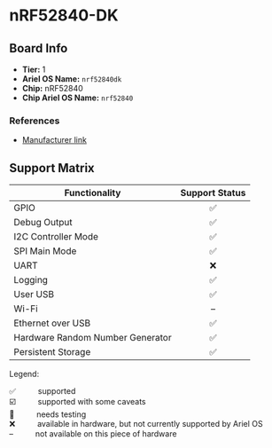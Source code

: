 # nRF52840-DK

## Board Info

- **Tier:** 1
- **Ariel OS Name:** `nrf52840dk`
- **Chip:** nRF52840
- **Chip Ariel OS Name:** `nrf52840`

### References

- [Manufacturer link](https://web.archive.org/web/20250112154748/https://www.nordicsemi.com/Products/Development-hardware/nrf52840-dk)

## Support Matrix

|Functionality|Support Status|
|---|:---:|
|GPIO|<span title="supported">✅</span>|
|Debug Output|<span title="supported">✅</span>|
|I2C Controller Mode|<span title="supported">✅</span>|
|SPI Main Mode|<span title="supported">✅</span>|
|UART|<span title="available in hardware, but not currently supported by Ariel OS">❌</span>|
|Logging|<span title="supported">✅</span>|
|User USB|<span title="supported">✅</span>|
|Wi-Fi|<span title="not available on this piece of hardware">–</span>|
|Ethernet over USB|<span title="supported">✅</span>|
|Hardware Random Number Generator|<span title="supported">✅</span>|
|Persistent Storage|<span title="supported">✅</span>|

<p>Legend:</p>

<dl>
  <div>
    <dt>✅</dt><dd>supported</dd>
  </div>
  <div>
    <dt>☑️</dt><dd>supported with some caveats</dd>
  </div>
  <div>
    <dt>🚦</dt><dd>needs testing</dd>
  </div>
  <div>
    <dt>❌</dt><dd>available in hardware, but not currently supported by Ariel OS</dd>
  </div>
  <div>
    <dt>–</dt><dd>not available on this piece of hardware</dd>
  </div>
</dl>
<style>
dt, dd {
  display: inline;
}
</style>
